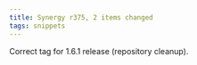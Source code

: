 ```yaml
---
title: Synergy r375, 2 items changed
tags: snippets
---
```


Correct tag for 1.6.1 release (repository cleanup).
